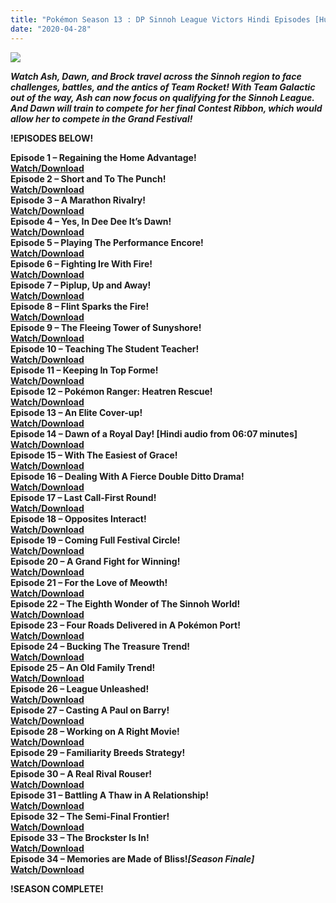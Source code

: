 ```yaml
---
title: "Pokémon Season 13 : DP Sinnoh League Victors Hindi Episodes [Hungama TV/Marvel HQ]"
date: "2020-04-28"
---
```


<script type="text/javascript">var adfly_id = 20713539; var adfly_advert = 'int'; var popunder = true; var domains = ['gplinks.co', 'gplinks.in'];</script>

  
<script src="https://cdn.adf.ly/js/link-converter.js"></script>

[![](https://1.bp.blogspot.com/-T-9D_4JORwQ/XWuWzAL7B6I/AAAAAAAACms/l46nBhfLoPcA7jLEAAtoG0C8dH4WZWCdgCLcBGAs/s400/DPSV.png)](https://1.bp.blogspot.com/-T-9D_4JORwQ/XWuWzAL7B6I/AAAAAAAACms/l46nBhfLoPcA7jLEAAtoG0C8dH4WZWCdgCLcBGAs/s1600/DPSV.png)

**_Watch Ash, Dawn, and Brock travel across the Sinnoh region to face challenges, battles, and the antics of Team Rocket! With Team Galactic out of the way, Ash can now focus on qualifying for the Sinnoh League. And Dawn will train to compete for her final Contest Ribbon, which would allow her to compete in the Grand Festival!_**

**!EPISODES BELOW!**

**Episode 1 – Regaining the Home Advantage!**  
**[Watch/Download](https://gplinks.co/ng0tvu)**  
**Episode 2 – Short and To The Punch!**  
**[Watch/Download](https://gplinks.in/GS902HCo)**  
**Episode 3 – A Marathon Rivalry!**  
**[Watch/Download](https://gplinks.in/UaNP)**  
**Episode 4 – Yes, In Dee Dee It’s Dawn!**  
**[Watch/Download](https://gplinks.in/zAyGANIO)**  
**Episode 5 – Playing The Performance Encore!**  
**[Watch/Download](https://gplinks.in/AmVOUea)**  
**Episode 6 – Fighting Ire With Fire!**  
**[Watch/Download](https://gplinks.co/R625)**  
**Episode 7 – Piplup, Up and Away!**  
**[Watch/Download](https://gplinks.co/vyyeWca)**  
**Episode 8 – Flint Sparks the Fire!**  
**[Watch/Download](https://gplinks.co/zNO4TGa)**  
**Episode 9 – The Fleeing Tower of Sunyshore!**  
**[Watch/Download](https://gplinks.co/QqN5o86)**  
**Episode 10 – Teaching The Student Teacher!**  
**[Watch/Download](https://gplinks.co/lQO7G)**  
**Episode 11 – Keeping In Top Forme!**  
**[Watch/Download](https://gplinks.co/g3q8XK2t)**  
**Episode 12 – Pokémon Ranger: Heatren Rescue!**  
**[Watch/Download](https://gplinks.co/wbbekp)**  
**Episode 13 – An Elite Cover-up!**  
**[Watch/Download](https://gplinks.co/vCV0Iw)**  
**Episode 14 – Dawn of a Royal Day! \[Hindi audio from 06:07 minutes\]**  
**[Watch/Download](https://gplinks.co/PITX)**  
**Episode 15 – With The Easiest of Grace!**  
**[Watch/Download](https://gplinks.co/51NFx7vG)**  
**Episode 16 – Dealing With A Fierce Double Ditto Drama!**  
**[Watch/Download](https://gplinks.co/CbZS)**  
**Episode 17 – Last Call-First Round!**  
**[Watch/Download](https://gplinks.co/Ga28LTX)**  
**Episode 18 – Opposites Interact!**  
**[Watch/Download](https://gplinks.co/JaNz)**  
**Episode 19 – Coming Full Festival Circle!**  
**[Watch/Download](https://gplinks.co/lCjxz6fD)**  
**Episode 20 – A Grand Fight for Winning!**  
**[Watch/Download](https://gplinks.co/9qPMNh)**  
**Episode 21 – For the Love of Meowth!**  
**[Watch/Download](https://gplinks.co/K0dA)**  
**Episode 22 – The Eighth Wonder of The Sinnoh World!**  
**[Watch/Download](https://gplinks.co/Inzx)**  
**Episode 23 – Four Roads Delivered in A Pokémon Port!**  
**[Watch/Download](https://gplinks.co/szSlGIeI)**  
**Episode 24 – Bucking The Treasure Trend!**  
**[Watch/Download](https://gplinks.co/6W3Pt)**  
**Episode 25 – An Old Family Trend!**   
**[Watch/Download](https://gplinks.co/x3QVA27M)**  
**Episode 26 – League Unleashed!**  
**[Watch/Download](https://gplinks.co/EXhHi)**  
**Episode 27 – Casting A Paul on Barry!**  
**[Watch/Download](https://gplinks.co/kmou)**  
**Episode 28 – Working on A Right Movie!**  
**[Watch/Download](https://gplinks.co/B7kR2fK7)**  
**Episode 29 – Familiarity Breeds Strategy!**  
**[Watch/Download](https://gplinks.co/BzS1r)**  
**Episode 30 – A Real Rival Rouser!**  
**[Watch/Download](https://gplinks.co/bfQl)**  
**Episode 31 – Battling A Thaw in A Relationship!**  
**[Watch/Download](https://gplinks.co/8ss69)**  
**Episode 32 – The Semi-Final Frontier!**  
**[Watch/Download](https://gplinks.co/1IHtU)**  
**Episode 33 – The Brockster Is In!**  
**[Watch/Download](https://gplinks.co/HcFL4f)**  
**Episode 34 – Memories are Made of Bliss!_\[Season Finale\]_**  
**[Watch/Download](https://gplinks.co/4lCf)**

**!SEASON COMPLETE!**
